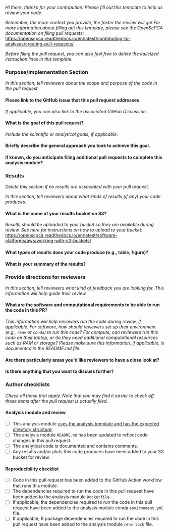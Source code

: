 _Hi there, thanks for your contribution!_
_Please fill out this template to help us review your code._

_Remember, the more context you provide, the faster the review will go!_
_For more information about filling out this template, please see the OpenScPCA documentation on filing pull requests:_
 https://openscpca.readthedocs.io/en/latest/contributing-to-analyses/creating-pull-requests/

_Before filing the pull request, you can also feel free to delete the italicized instruction lines in this template._



### Purpose/implementation Section

_In this section, tell reviewers about the scope and purpose of the code in the pull request._

#### Please link to the GitHub issue that this pull request addresses.

_If applicable, you can also link to the associated GitHub Discussion._


#### What is the goal of this pull request?

_Include the scientific or analytical goals, if applicable._



#### Briefly describe the general approach you took to achieve this goal.



#### If known, do you anticipate filing additional pull requests to complete this analysis module?



### Results

_Delete this section if no results are associated with your pull request._

_In this section, tell reviewers about what kinds of results (if any) your code produces._

#### What is the name of your results bucket on S3?

_Results should be uploaded to your bucket so they are available during review._
_See here for instructions on how to upload to your bucket:_
https://openscpca.readthedocs.io/en/latest/software-platforms/aws/working-with-s3-buckets/


#### What types of results does your code produce (e.g., table, figure)?


#### What is your summary of the results?




### Provide directions for reviewers

_In this section, tell reviewers what kind of feedback you are looking for._
_This information will help guide their review._

#### What are the software and computational requirements to be able to run the code in this PR?

_This information will help reviewers run the code during review, if applicable._
_For software, how should reviewers set up their environment (e.g., `renv` or `conda`) to run this code?_
_For compute, can reviewers run this code on their laptop, or do they need additional computational resources such as RAM or storage?_
_Please make sure this information, if applicable, is documented in the README.md file._



#### Are there particularly areas you'd like reviewers to have a close look at?



#### Is there anything that you want to discuss further?






### Author checklists

_Check all those that apply._
_Note that you may find it easier to check off these items after the pull request is actually filed._


#### Analysis module and review

- [ ] This analysis module [uses the analysis template and has the expected directory structure](https://openscpca.readthedocs.io/en/latest/contributing-to-analyses/analysis-modules/).
- [ ] The analysis module `README.md` has been updated to reflect code changes in this pull request.
- [ ] The analytical code is documented and contains comments.
- [ ] Any results and/or plots this code produces have been added to your S3 bucket for review.

#### Reproducibility checklist

- [ ] Code in this pull request has been added to the GitHub Action workflow that runs this module.
- [ ] The dependencies required to run the code in this pull request have been added to the analysis module `Dockerfile`.
- [ ] If applicable, the dependencies required to run the code in this pull request have been added to the analysis module conda `environment.yml` file.
- [ ] If applicable, R package dependencies required to run the code in this pull request have been added to the analysis module `renv.lock` file.
